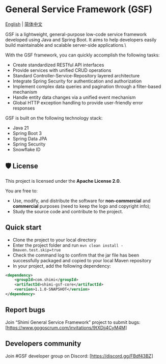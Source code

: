 # General Service Framework (GSF)

[English](README.md) | [简体中文](README.zh-CN.md)

GSF is a lightweight, general-purpose low-code service framework developed using Java and Spring Boot. It aims to help developers easily build maintainable and scalable server-side applications.\

With the GSF framework, you can quickly accomplish the following tasks:

- Create standardized RESTful API interfaces 
- Provide services with unified CRUD operations 
- Standard Controller-Service-Repository layered architecture 
- Integrate Spring Security for authentication and authorization 
- Implement complex data queries and pagination through a filter-based mechanism 
- Handle entity data changes via a unified event mechanism 
- Global HTTP exception handling to provide user-friendly error responses

GSF is built on the following technology stack:
- Java 21
- Spring Boot 3
- Spring Data JPA
- Spring Security
- Snowflake ID

## 🛡️ License

This project is licensed under the **Apache License 2.0**.

You are free to:

- Use, modify, and distribute the software for **non-commercial** and **commercial** purposes (need to keep the logo and copyright info);
- Study the source code and contribute to the project.

## Quick start

- Clone the project to your local directory
- Enter the project folder and run `mvn clean install -Dmaven.test.skip=true`
- Check the command log to confirm that the jar file has been successfully packaged and copied to your local Maven repository
- In your project, add the following dependency:
```xml
<dependency>
    <groupId>com.shimi</groupId>
    <artifactId>shimi-gsf-core</artifactId>
    <version>1.1.0-SNAPSHOT</version>
</dependency>
```

## Report bugs

Join “Shimi General Service Framework” project to submit bugs: [https://www.gogoscrum.com/invitations/9tXDjj4CyM4M]

## Developers community

Join #GSF developer group on Discord: [https://discord.gg/FBdf43BZ]